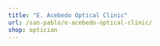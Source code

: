 ```yaml
---
title: "E. Acebedo Optical Clinic"
url: /san-pablo/e-acebedo-optical-clinic/
shop: optician
---
```

